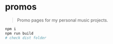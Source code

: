 # promos

> Promo pages for my personal music projects.

```bash
npm i
npm run build
# check dist folder
```
